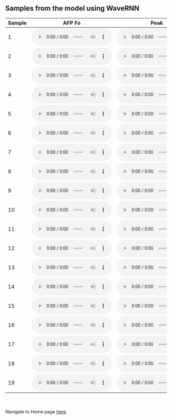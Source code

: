 <!-- exp 1b -->

## Samples from the model using WaveRNN


| Sample | AFP Fo | Peak | Prior | Tail: r=3.92 | Tail: r=5.13 | Tail:r=8 |
| --- | --- | --- | --- | --- | --- | --- |
| 1 | <audio src="Experiment1/vae_f0_wavernn_web_samples/afp_f0/Example1.wav" controls style="width: 250px;"></audio> | <audio src="Experiment1/vae_f0_wavernn_web_samples/peak/Example1.wav" controls style="width: 250px;"></audio> | <audio src="Experiment1/vae_f0_wavernn_web_samples/prior/Example1.wav" controls style="width: 250px;"></audio> | <audio src="Experiment1/vae_f0_wavernn_web_samples/tail_392/Example1.wav" controls style="width: 250px;"></audio> | <audio src="Experiment1/vae_f0_wavernn_web_samples/tail_513/Example1.wav" controls style="width: 250px;"></audio> | <audio src="Experiment1/vae_f0_wavernn_web_samples/tail_8/Example1.wav" controls style="width: 250px;"></audio> |
| 2 | <audio src="Experiment1/vae_f0_wavernn_web_samples/afp_f0/Example2.wav" controls style="width: 250px;"></audio> | <audio src="Experiment1/vae_f0_wavernn_web_samples/peak/Example2.wav" controls style="width: 250px;"></audio> | <audio src="Experiment1/vae_f0_wavernn_web_samples/prior/Example2.wav" controls style="width: 250px;"></audio> | <audio src="Experiment1/vae_f0_wavernn_web_samples/tail_392/Example2.wav" controls style="width: 250px;"></audio> | <audio src="Experiment1/vae_f0_wavernn_web_samples/tail_513/Example2.wav" controls style="width: 250px;"></audio> | <audio src="Experiment1/vae_f0_wavernn_web_samples/tail_8/Example2.wav" controls style="width: 250px;"></audio> | 
| 3 | <audio src="Experiment1/vae_f0_wavernn_web_samples/afp_f0/Example3.wav" controls style="width: 250px;"></audio> | <audio src="Experiment1/vae_f0_wavernn_web_samples/peak/Example3.wav" controls style="width: 250px;"></audio> | <audio src="Experiment1/vae_f0_wavernn_web_samples/prior/Example3.wav" controls style="width: 250px;"></audio> | <audio src="Experiment1/vae_f0_wavernn_web_samples/tail_392/Example3.wav" controls style="width: 250px;"></audio> | <audio src="Experiment1/vae_f0_wavernn_web_samples/tail_513/Example3.wav" controls style="width: 250px;"></audio> | <audio src="Experiment1/vae_f0_wavernn_web_samples/tail_8/Example3.wav" controls style="width: 250px;"></audio> | 
| 4 | <audio src="Experiment1/vae_f0_wavernn_web_samples/afp_f0/Example4.wav" controls style="width: 250px;"></audio> | <audio src="Experiment1/vae_f0_wavernn_web_samples/peak/Example4.wav" controls style="width: 250px;"></audio> | <audio src="Experiment1/vae_f0_wavernn_web_samples/prior/Example4.wav" controls style="width: 250px;"></audio> | <audio src="Experiment1/vae_f0_wavernn_web_samples/tail_392/Example4.wav" controls style="width: 250px;"></audio> | <audio src="Experiment1/vae_f0_wavernn_web_samples/tail_513/Example4.wav" controls style="width: 250px;"></audio> | <audio src="Experiment1/vae_f0_wavernn_web_samples/tail_8/Example4.wav" controls style="width: 250px;"></audio> | 
| 5 | <audio src="Experiment1/vae_f0_wavernn_web_samples/afp_f0/Example5.wav" controls style="width: 250px;"></audio> | <audio src="Experiment1/vae_f0_wavernn_web_samples/peak/Example5.wav" controls style="width: 250px;"></audio> | <audio src="Experiment1/vae_f0_wavernn_web_samples/prior/Example5.wav" controls style="width: 250px;"></audio> | <audio src="Experiment1/vae_f0_wavernn_web_samples/tail_392/Example5.wav" controls style="width: 250px;"></audio> | <audio src="Experiment1/vae_f0_wavernn_web_samples/tail_513/Example5.wav" controls style="width: 250px;"></audio> | <audio src="Experiment1/vae_f0_wavernn_web_samples/tail_8/Example5.wav" controls style="width: 250px;"></audio> | 
| 6 | <audio src="Experiment1/vae_f0_wavernn_web_samples/afp_f0/Example6.wav" controls style="width: 250px;"></audio> | <audio src="Experiment1/vae_f0_wavernn_web_samples/peak/Example6.wav" controls style="width: 250px;"></audio> | <audio src="Experiment1/vae_f0_wavernn_web_samples/prior/Example6.wav" controls style="width: 250px;"></audio> | <audio src="Experiment1/vae_f0_wavernn_web_samples/tail_392/Example6.wav" controls style="width: 250px;"></audio> | <audio src="Experiment1/vae_f0_wavernn_web_samples/tail_513/Example6.wav" controls style="width: 250px;"></audio> | <audio src="Experiment1/vae_f0_wavernn_web_samples/tail_8/Example6.wav" controls style="width: 250px;"></audio> | 
| 7 | <audio src="Experiment1/vae_f0_wavernn_web_samples/afp_f0/Example7.wav" controls style="width: 250px;"></audio> | <audio src="Experiment1/vae_f0_wavernn_web_samples/peak/Example7.wav" controls style="width: 250px;"></audio> | <audio src="Experiment1/vae_f0_wavernn_web_samples/prior/Example7.wav" controls style="width: 250px;"></audio> | <audio src="Experiment1/vae_f0_wavernn_web_samples/tail_392/Example7.wav" controls style="width: 250px;"></audio> | <audio src="Experiment1/vae_f0_wavernn_web_samples/tail_513/Example7.wav" controls style="width: 250px;"></audio> | <audio src="Experiment1/vae_f0_wavernn_web_samples/tail_8/Example7.wav" controls style="width: 250px;"></audio> | 
| 8 | <audio src="Experiment1/vae_f0_wavernn_web_samples/afp_f0/Example8.wav" controls style="width: 250px;"></audio> | <audio src="Experiment1/vae_f0_wavernn_web_samples/peak/Example8.wav" controls style="width: 250px;"></audio> | <audio src="Experiment1/vae_f0_wavernn_web_samples/prior/Example8.wav" controls style="width: 250px;"></audio> | <audio src="Experiment1/vae_f0_wavernn_web_samples/tail_392/Example8.wav" controls style="width: 250px;"></audio> | <audio src="Experiment1/vae_f0_wavernn_web_samples/tail_513/Example8.wav" controls style="width: 250px;"></audio> | <audio src="Experiment1/vae_f0_wavernn_web_samples/tail_8/Example8.wav" controls style="width: 250px;"></audio> | 
| 9 | <audio src="Experiment1/vae_f0_wavernn_web_samples/afp_f0/Example9.wav" controls style="width: 250px;"></audio> | <audio src="Experiment1/vae_f0_wavernn_web_samples/peak/Example9.wav" controls style="width: 250px;"></audio> | <audio src="Experiment1/vae_f0_wavernn_web_samples/prior/Example9.wav" controls style="width: 250px;"></audio> | <audio src="Experiment1/vae_f0_wavernn_web_samples/tail_392/Example9.wav" controls style="width: 250px;"></audio> | <audio src="Experiment1/vae_f0_wavernn_web_samples/tail_513/Example9.wav" controls style="width: 250px;"></audio> | <audio src="Experiment1/vae_f0_wavernn_web_samples/tail_8/Example9.wav" controls style="width: 250px;"></audio> | 
| 10 | <audio src="Experiment1/vae_f0_wavernn_web_samples/afp_f0/Example10.wav" controls style="width: 250px;"></audio> | <audio src="Experiment1/vae_f0_wavernn_web_samples/peak/Example10.wav" controls style="width: 250px;"></audio> | <audio src="Experiment1/vae_f0_wavernn_web_samples/prior/Example10.wav" controls style="width: 250px;"></audio> | <audio src="Experiment1/vae_f0_wavernn_web_samples/tail_392/Example10.wav" controls style="width: 250px;"></audio> | <audio src="Experiment1/vae_f0_wavernn_web_samples/tail_513/Example10.wav" controls style="width: 250px;"></audio> | <audio src="Experiment1/vae_f0_wavernn_web_samples/tail_8/Example10.wav" controls style="width: 250px;"></audio> | 
| 11 | <audio src="Experiment1/vae_f0_wavernn_web_samples/afp_f0/Example11.wav" controls style="width: 250px;"></audio> | <audio src="Experiment1/vae_f0_wavernn_web_samples/peak/Example11.wav" controls style="width: 250px;"></audio> | <audio src="Experiment1/vae_f0_wavernn_web_samples/prior/Example11.wav" controls style="width: 250px;"></audio> | <audio src="Experiment1/vae_f0_wavernn_web_samples/tail_392/Example11.wav" controls style="width: 250px;"></audio> | <audio src="Experiment1/vae_f0_wavernn_web_samples/tail_513/Example11.wav" controls style="width: 250px;"></audio> | <audio src="Experiment1/vae_f0_wavernn_web_samples/tail_8/Example11.wav" controls style="width: 250px;"></audio> | 
| 12 | <audio src="Experiment1/vae_f0_wavernn_web_samples/afp_f0/Example12.wav" controls style="width: 250px;"></audio> | <audio src="Experiment1/vae_f0_wavernn_web_samples/peak/Example12.wav" controls style="width: 250px;"></audio> | <audio src="Experiment1/vae_f0_wavernn_web_samples/prior/Example12.wav" controls style="width: 250px;"></audio> | <audio src="Experiment1/vae_f0_wavernn_web_samples/tail_392/Example12.wav" controls style="width: 250px;"></audio> | <audio src="Experiment1/vae_f0_wavernn_web_samples/tail_513/Example12.wav" controls style="width: 250px;"></audio> | <audio src="Experiment1/vae_f0_wavernn_web_samples/tail_8/Example12.wav" controls style="width: 250px;"></audio> | 
| 13 | <audio src="Experiment1/vae_f0_wavernn_web_samples/afp_f0/Example13.wav" controls style="width: 250px;"></audio> | <audio src="Experiment1/vae_f0_wavernn_web_samples/peak/Example13.wav" controls style="width: 250px;"></audio> | <audio src="Experiment1/vae_f0_wavernn_web_samples/prior/Example13.wav" controls style="width: 250px;"></audio> | <audio src="Experiment1/vae_f0_wavernn_web_samples/tail_392/Example13.wav" controls style="width: 250px;"></audio> | <audio src="Experiment1/vae_f0_wavernn_web_samples/tail_513/Example13.wav" controls style="width: 250px;"></audio> | <audio src="Experiment1/vae_f0_wavernn_web_samples/tail_8/Example13.wav" controls style="width: 250px;"></audio> | 
| 14 | <audio src="Experiment1/vae_f0_wavernn_web_samples/afp_f0/Example14.wav" controls style="width: 250px;"></audio> | <audio src="Experiment1/vae_f0_wavernn_web_samples/peak/Example14.wav" controls style="width: 250px;"></audio> | <audio src="Experiment1/vae_f0_wavernn_web_samples/prior/Example14.wav" controls style="width: 250px;"></audio> | <audio src="Experiment1/vae_f0_wavernn_web_samples/tail_392/Example14.wav" controls style="width: 250px;"></audio> | <audio src="Experiment1/vae_f0_wavernn_web_samples/tail_513/Example14.wav" controls style="width: 250px;"></audio> | <audio src="Experiment1/vae_f0_wavernn_web_samples/tail_8/Example14.wav" controls style="width: 250px;"></audio> | 
| 15 | <audio src="Experiment1/vae_f0_wavernn_web_samples/afp_f0/Example15.wav" controls style="width: 250px;"></audio> | <audio src="Experiment1/vae_f0_wavernn_web_samples/peak/Example15.wav" controls style="width: 250px;"></audio> | <audio src="Experiment1/vae_f0_wavernn_web_samples/prior/Example15.wav" controls style="width: 250px;"></audio> | <audio src="Experiment1/vae_f0_wavernn_web_samples/tail_392/Example15.wav" controls style="width: 250px;"></audio> | <audio src="Experiment1/vae_f0_wavernn_web_samples/tail_513/Example15.wav" controls style="width: 250px;"></audio> | <audio src="Experiment1/vae_f0_wavernn_web_samples/tail_8/Example15.wav" controls style="width: 250px;"></audio> | 
| 16 | <audio src="Experiment1/vae_f0_wavernn_web_samples/afp_f0/Example16.wav" controls style="width: 250px;"></audio> | <audio src="Experiment1/vae_f0_wavernn_web_samples/peak/Example16.wav" controls style="width: 250px;"></audio> | <audio src="Experiment1/vae_f0_wavernn_web_samples/prior/Example16.wav" controls style="width: 250px;"></audio> | <audio src="Experiment1/vae_f0_wavernn_web_samples/tail_392/Example16.wav" controls style="width: 250px;"></audio> | <audio src="Experiment1/vae_f0_wavernn_web_samples/tail_513/Example16.wav" controls style="width: 250px;"></audio> | <audio src="Experiment1/vae_f0_wavernn_web_samples/tail_8/Example16.wav" controls style="width: 250px;"></audio> | 
| 17 | <audio src="Experiment1/vae_f0_wavernn_web_samples/afp_f0/Example17.wav" controls style="width: 250px;"></audio> | <audio src="Experiment1/vae_f0_wavernn_web_samples/peak/Example17.wav" controls style="width: 250px;"></audio> | <audio src="Experiment1/vae_f0_wavernn_web_samples/prior/Example17.wav" controls style="width: 250px;"></audio> | <audio src="Experiment1/vae_f0_wavernn_web_samples/tail_392/Example17.wav" controls style="width: 250px;"></audio> | <audio src="Experiment1/vae_f0_wavernn_web_samples/tail_513/Example17.wav" controls style="width: 250px;"></audio> | <audio src="Experiment1/vae_f0_wavernn_web_samples/tail_8/Example17.wav" controls style="width: 250px;"></audio> | 
| 18 | <audio src="Experiment1/vae_f0_wavernn_web_samples/afp_f0/Example18.wav" controls style="width: 250px;"></audio> | <audio src="Experiment1/vae_f0_wavernn_web_samples/peak/Example18.wav" controls style="width: 250px;"></audio> | <audio src="Experiment1/vae_f0_wavernn_web_samples/prior/Example18.wav" controls style="width: 250px;"></audio> | <audio src="Experiment1/vae_f0_wavernn_web_samples/tail_392/Example18.wav" controls style="width: 250px;"></audio> | <audio src="Experiment1/vae_f0_wavernn_web_samples/tail_513/Example18.wav" controls style="width: 250px;"></audio> | <audio src="Experiment1/vae_f0_wavernn_web_samples/tail_8/Example18.wav" controls style="width: 250px;"></audio> | 
| 19 | <audio src="Experiment1/vae_f0_wavernn_web_samples/afp_f0/Example19.wav" controls style="width: 250px;"></audio> | <audio src="Experiment1/vae_f0_wavernn_web_samples/peak/Example19.wav" controls style="width: 250px;"></audio> | <audio src="Experiment1/vae_f0_wavernn_web_samples/prior/Example19.wav" controls style="width: 250px;"></audio> | <audio src="Experiment1/vae_f0_wavernn_web_samples/tail_392/Example19.wav" controls style="width: 250px;"></audio> | <audio src="Experiment1/vae_f0_wavernn_web_samples/tail_513/Example19.wav" controls style="width: 250px;"></audio> | <audio src="Experiment1/vae_f0_wavernn_web_samples/tail_8/Example19.wav" controls style="width: 250px;"></audio> | 



<br><br>
Navigate to Home page [here](https://d-byrne1.github.io/mscproject/index.html).